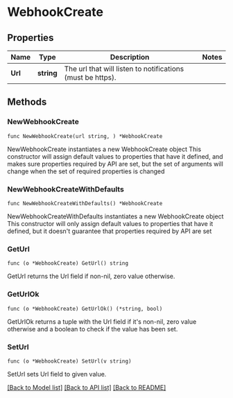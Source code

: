 # WebhookCreate

## Properties

Name | Type | Description | Notes
------------ | ------------- | ------------- | -------------
**Url** | **string** | The url that will listen to notifications (must be https). | 

## Methods

### NewWebhookCreate

`func NewWebhookCreate(url string, ) *WebhookCreate`

NewWebhookCreate instantiates a new WebhookCreate object
This constructor will assign default values to properties that have it defined,
and makes sure properties required by API are set, but the set of arguments
will change when the set of required properties is changed

### NewWebhookCreateWithDefaults

`func NewWebhookCreateWithDefaults() *WebhookCreate`

NewWebhookCreateWithDefaults instantiates a new WebhookCreate object
This constructor will only assign default values to properties that have it defined,
but it doesn't guarantee that properties required by API are set

### GetUrl

`func (o *WebhookCreate) GetUrl() string`

GetUrl returns the Url field if non-nil, zero value otherwise.

### GetUrlOk

`func (o *WebhookCreate) GetUrlOk() (*string, bool)`

GetUrlOk returns a tuple with the Url field if it's non-nil, zero value otherwise
and a boolean to check if the value has been set.

### SetUrl

`func (o *WebhookCreate) SetUrl(v string)`

SetUrl sets Url field to given value.



[[Back to Model list]](../README.md#documentation-for-models) [[Back to API list]](../README.md#documentation-for-api-endpoints) [[Back to README]](../README.md)


